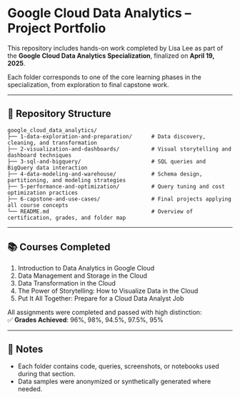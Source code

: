 # Google Cloud Data Analytics – Project Portfolio

This repository includes hands-on work completed by Lisa Lee as part of the **Google Cloud Data Analytics Specialization**, finalized on **April 19, 2025**.

Each folder corresponds to one of the core learning phases in the specialization, from exploration to final capstone work.

---

## 📁 Repository Structure

```
google_cloud_data_analytics/
├── 1-data-exploration-and-preparation/      # Data discovery, cleaning, and transformation
├── 2-visualization-and-dashboards/          # Visual storytelling and dashboard techniques
├── 3-sql-and-bigquery/                      # SQL queries and BigQuery data interaction
├── 4-data-modeling-and-warehouse/           # Schema design, partitioning, and modeling strategies
├── 5-performance-and-optimization/          # Query tuning and cost optimization practices
├── 6-capstone-and-use-cases/                # Final projects applying all course concepts
└── README.md                                # Overview of certification, grades, and folder map
```

---

## 📚 Courses Completed

1. Introduction to Data Analytics in Google Cloud
2. Data Management and Storage in the Cloud
3. Data Transformation in the Cloud
4. The Power of Storytelling: How to Visualize Data in the Cloud
5. Put It All Together: Prepare for a Cloud Data Analyst Job

All assignments were completed and passed with high distinction:  
✅ **Grades Achieved**: 96%, 98%, 94.5%, 97.5%, 95%

---

## 📝 Notes

- Each folder contains code, queries, screenshots, or notebooks used during that section.
- Data samples were anonymized or synthetically generated where needed.
